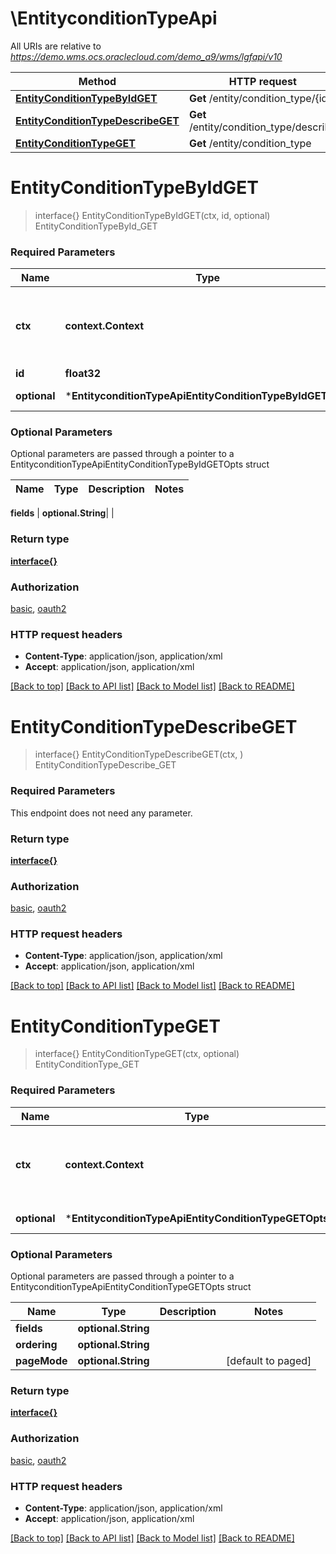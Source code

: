 # \EntityconditionTypeApi

All URIs are relative to *https://demo.wms.ocs.oraclecloud.com/demo_a9/wms/lgfapi/v10*

Method | HTTP request | Description
------------- | ------------- | -------------
[**EntityConditionTypeByIdGET**](EntityconditionTypeApi.md#EntityConditionTypeByIdGET) | **Get** /entity/condition_type/{id} | EntityConditionTypeById_GET
[**EntityConditionTypeDescribeGET**](EntityconditionTypeApi.md#EntityConditionTypeDescribeGET) | **Get** /entity/condition_type/describe | EntityConditionTypeDescribe_GET
[**EntityConditionTypeGET**](EntityconditionTypeApi.md#EntityConditionTypeGET) | **Get** /entity/condition_type | EntityConditionType_GET


# **EntityConditionTypeByIdGET**
> interface{} EntityConditionTypeByIdGET(ctx, id, optional)
EntityConditionTypeById_GET



### Required Parameters

Name | Type | Description  | Notes
------------- | ------------- | ------------- | -------------
 **ctx** | **context.Context** | context for authentication, logging, cancellation, deadlines, tracing, etc.
  **id** | **float32**|  | 
 **optional** | ***EntityconditionTypeApiEntityConditionTypeByIdGETOpts** | optional parameters | nil if no parameters

### Optional Parameters
Optional parameters are passed through a pointer to a EntityconditionTypeApiEntityConditionTypeByIdGETOpts struct

Name | Type | Description  | Notes
------------- | ------------- | ------------- | -------------

 **fields** | **optional.String**|  | 

### Return type

[**interface{}**](interface{}.md)

### Authorization

[basic](../README.md#basic), [oauth2](../README.md#oauth2)

### HTTP request headers

 - **Content-Type**: application/json, application/xml
 - **Accept**: application/json, application/xml

[[Back to top]](#) [[Back to API list]](../README.md#documentation-for-api-endpoints) [[Back to Model list]](../README.md#documentation-for-models) [[Back to README]](../README.md)

# **EntityConditionTypeDescribeGET**
> interface{} EntityConditionTypeDescribeGET(ctx, )
EntityConditionTypeDescribe_GET



### Required Parameters
This endpoint does not need any parameter.

### Return type

[**interface{}**](interface{}.md)

### Authorization

[basic](../README.md#basic), [oauth2](../README.md#oauth2)

### HTTP request headers

 - **Content-Type**: application/json, application/xml
 - **Accept**: application/json, application/xml

[[Back to top]](#) [[Back to API list]](../README.md#documentation-for-api-endpoints) [[Back to Model list]](../README.md#documentation-for-models) [[Back to README]](../README.md)

# **EntityConditionTypeGET**
> interface{} EntityConditionTypeGET(ctx, optional)
EntityConditionType_GET



### Required Parameters

Name | Type | Description  | Notes
------------- | ------------- | ------------- | -------------
 **ctx** | **context.Context** | context for authentication, logging, cancellation, deadlines, tracing, etc.
 **optional** | ***EntityconditionTypeApiEntityConditionTypeGETOpts** | optional parameters | nil if no parameters

### Optional Parameters
Optional parameters are passed through a pointer to a EntityconditionTypeApiEntityConditionTypeGETOpts struct

Name | Type | Description  | Notes
------------- | ------------- | ------------- | -------------
 **fields** | **optional.String**|  | 
 **ordering** | **optional.String**|  | 
 **pageMode** | **optional.String**|  | [default to paged]

### Return type

[**interface{}**](interface{}.md)

### Authorization

[basic](../README.md#basic), [oauth2](../README.md#oauth2)

### HTTP request headers

 - **Content-Type**: application/json, application/xml
 - **Accept**: application/json, application/xml

[[Back to top]](#) [[Back to API list]](../README.md#documentation-for-api-endpoints) [[Back to Model list]](../README.md#documentation-for-models) [[Back to README]](../README.md)

